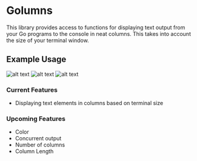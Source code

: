 # Golumns

This library provides access to functions for displaying text output
from your Go programs to the console in neat columns. This takes into account
the size of your terminal window.

## Example Usage
![alt text](http://i.imgur.com/WfnQTUw.png "Example Code")
![alt text](http://i.imgur.com/EhD7zlD.png "Width 1")
![alt text](http://i.imgur.com/y5RLBco.png "Width 2")

### Current Features
- Displaying text elements in columns based on terminal size

### Upcoming Features
- Color
- Concurrent output
- Number of columns
- Column Length
